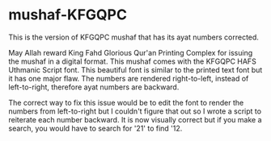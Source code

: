 # mushaf-KFGQPC
This is the version of KFGQPC mushaf that has its ayat numbers corrected.

May Allah reward King Fahd Glorious Qur'an Printing Complex for issuing the mushaf in a digital format.
This mushaf comes with the KFGQPC HAFS Uthmanic Script font. This beautiful font is similar to the printed text font but it has one major flaw.  The numbers are rendered right-to-left, instead of left-to-right, therefore ayat numbers are backward. 

The correct way to fix this issue would be to edit the font to render the numbers from left-to-right but I couldn't figure that out so I wrote a script to reiterate each number backward. It is now visually correct but if you make a search, you would have to search for '21' to find '12.
